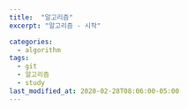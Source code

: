 ```yaml
---
title:  "알고리즘"
excerpt: "알고리즘 - 시작"

categories:
  - algorithm
tags:
  - git
  - 알고리즘
  - study
last_modified_at: 2020-02-28T08:06:00-05:00
---
```

